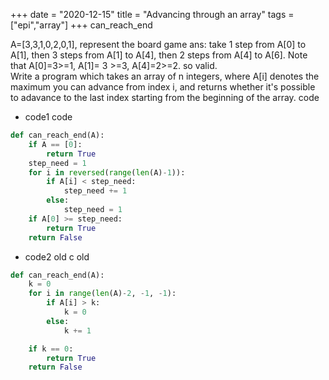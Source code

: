 +++ 
date = "2020-12-15"
title = "Advancing through an array"
tags = ["epi","array"]
+++
can_reach_end

A=[3,3,1,0,2,0,1], represent the board game
ans: take 1 step from A[0] to A[1], then 3 steps from A[1] to A[4], then 2 steps from A[4] to A[6].
Note that A[0]=3>=1, A[1]= 3 >=3, A[4]=2>=2. so valid.  
Write a program which takes an array of n integers, where A[i] denotes the maximum you can advance from index i, and returns whether it's possible to adavance to the last index starting from the beginning of the array.
code
- code1
  code
```python
def can_reach_end(A):
    if A == [0]:
        return True
    step_need = 1
    for i in reversed(range(len(A)-1)):
        if A[i] < step_need:
            step_need += 1
        else:
            step_need = 1
    if A[0] >= step_need:
        return True
    return False
```
- code2 old
  c old
```python
def can_reach_end(A):
    k = 0
    for i in range(len(A)-2, -1, -1):
        if A[i] > k:
            k = 0
        else:
            k += 1

    if k == 0:
        return True
    return False
```
